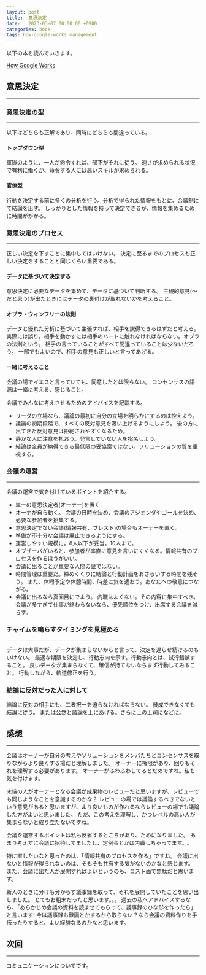 ```yaml
---
layout: post
title:  意思決定
date:   2023-03-07 00:00:00 +0900
categories: book
tags: how-google-works management
---
```


以下の本を読んでいきます。

[How Google Works](https://amzn.asia/d/iPyscje)

## 意思決定

***

### 意思決定の型

***

以下はどちらも正解であり、同時にどちらも間違っている。

#### トップダウン型

軍隊のように、一人が命令すれば、部下がそれに従う。
速さが求められる状況で有利に働くが、命令する人には高いスキルが求められる。

#### 官僚型

行動を決定する前に多くの分析を行う。分析で得られた情報をもとに、合議制にて結論を出す。
しっかりとした情報を持って決定できるが、情報を集めるために時間がかかる。

### 意思決定のプロセス

***

正しい決定を下すことに集中してはいけない。
決定に至るまでのプロセスも正しい決定をすることと同じくらい重要である。

#### データに基づいて決定する

意思決定に必要なデータを集めて、データに基づいて判断する。
主観的意見(～だと思う)が出たときにはデータの裏付けが取れないかを考えること。

#### オプラ・ウィンフリーの法則

データと優れた分析に基づいて主張すれば、相手を説得できるはずだと考える。
実際には誤り。相手を動かすには相手のハートに触れなければならない。オプラの法則という。
相手の言っていることがすべて間違っていることは少ないだろう。
一部でもよいので、相手の意見も正しいと言ってあげる。

#### 一緒に考えること

会議の場でイエスと言っていても、同意したとは限らない。
コンセンサスの語源は一緒に考える、感じること。

会議でみんなに考えさせるためのアドバイスを記載する。

* リーダの立場なら、議論の最初に自分の立場を明らかにするのは控えよう。
* 議論の初期段階で、すべての反対意見を吸い上げるようにしよう。
  後の方に出てきた反対意見は拒絶されやすくなるため。
* 静かな人に注意を払おう。発言していない人を指名しよう。
* 結論は全員が納得できる最低限の妥協案ではない。ソリューションの質を重視する。

### 会議の運営

***

会議の運営で気を付けているポイントを紹介する。

* 単一の意思決定者(オーナー)を置く
* オーナが自ら動く。
  会議の日時を決め、会議のアジェンダやゴールを決め、必要な参加者を招集する。
* 意思決定でない会議(情報共有、ブレスト)の場合もオーナーを置く。
* 準備が不十分な会議は廃止できるようにする。
* 運営しやすい規模に。8人以下が妥当。10人まで。
* オブザーバがいると、参加者が率直に意見を言いにくくなる。情報共有のプロセスを作るほうがいい。
* 会議に出ることが重要な人間の証ではない。
* 時間管理は重要だ。締めくくりに結論と行動計画をおさらいする時間を残そう。
  また、休暇予定や休憩時間、時差に気を遣おう。あなたへの敬意につながる。
* 会議に出るなら真面目にでよう。
  内職はよくない。その内容に集中すべき。会議が多すぎて仕事が終わらないなら、優先順位をつけ、出席する会議を減らす。

### チャイムを鳴らすタイミングを見極める

***

データは大事だが、データが集まらないからと言って、決定を遅らせ続けるのもいけない。
最適な期限を決定し、行動志向を示す。行動志向とは、試行錯誤すること。
良いデータが集まらなくて、確信が持てないならまず行動してみること。
行動しながら、軌道修正を行う。

### 結論に反対だった人に対して

結論に反対の相手にも、二者択一を迫らなければならない。
賛成できなくても結論に従う。
または公然と議論を上にあげる。さらに上の上司になどに。

## 感想

***

会議はオーナーが自分の考えやソリューションをメンバたちとコンセンサスを取りながらより良くする場だと理解しました。
オーナーに権限があり、回りもそれを理解する必要があります。
オーナーがふわふわしてるとだめですね。私も気を付けます。

末端の人がオーナーとなる会議が成果物のレビューだと思いますが、レビューでも同じようなことを意識するのかな？
レビューの場では議論するべきでないという意見があると思いますが、より良いものが作れるならレビューの場でも議論した方がよいと思いました。
ただ、この考えを理解し、かつレベルの高い人が集まらないと成り立たないですね。

会議を運営するポイントは私も反省するところがあり、ためになりました。
あまり考えずに会議に招待してましたし、定例会とかは内職しちゃってます。。。

特に直したいなと思ったのは、「情報共有のプロセスを作る」ですね。
会議に出ないと情報が得られないのは、そもそも共有する気がないのかなと感じます。
また、会議に出た人が展開すればよいというのも、コスト面で無駄だと思います。

新人のときに分けも分からず議事録を取って、それを展開していたことを思い出しました。
とてもお粗末だったと思います。。。
過去の私へアドバイスするなら、「あらかじめ会議の資料を読ませてもらって、議事録のひな形を作ったら」と言います!
今は議事録も録画とかするから取らない？なら会議の資料作りを手伝ったりすると、よい経験なるのかなと思います。

## 次回

***

コミュニケーションについてです。
